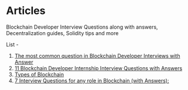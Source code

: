 # Articles
Blockchain Developer Interview Questions along with answers, Decentralization guides, Solidity tips and more

List -

1. [The most common question in Blockchain Developer Interviews with Answer](https://www.linkedin.com/feed/update/urn:li:activity:6977891904763887616/)
2. [11 Blockchain Developer Internship Interview Questions with Answers](https://www.linkedin.com/feed/update/urn:li:activity:6902123037425295360/)
3. [Types of Blockchain](https://www.linkedin.com/posts/pankaj-jagtap_28daysofweb3-blockchaintechnology-web3-activity-6894316534710579200-P9zc/?utm_source=linkedin_share&utm_medium=member_desktop_web)
4. [7 Interview Questions for any role in Blockchain (with Answers):](https://www.linkedin.com/feed/update/urn:li:activity:6980791984609267712/)
